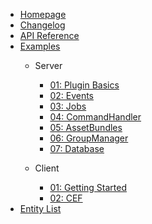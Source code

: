 - [Homepage](/)
- [Changelog](/BreakingChanges)
- [API Reference](https://brokeprotocol.com/api/)
- [Examples](/Examples/)
  - Server
    - [01: Plugin Basics](/Examples/Server/Plugin-Basics)
    - [02: Events](/Examples/Server/Events)
    - [03: Jobs](/Examples/Server/Jobs)
    - [04: CommandHandler](/Examples/Server/CommandHandler)
    - [05: AssetBundles](/Examples/Server/AssetBundles)
    - [06: GroupManager](/Examples/Server/GroupManager)
    - [07: Database](/Examples/Server/Database)

  - Client
    - [01: Getting Started](/Examples/Client/01_Getting-Started)
    - [02: CEF](/Examples/Client/02_CEF)
- [Entity List](/EntityList)
